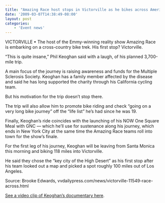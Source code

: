 ```yaml
---
title: "Amazing Race host stops in Victorville as he bikes across America"
date: '2009-03-07T14:38:49-08:00'
layout: post
categories:
    - 'Event news'
---
```


VICTORVILLE • The host of the Emmy-winning reality show Amazing Race is embarking on a cross-country bike trek. His first stop? Victorville.  
  
“This is quite insane,” Phil Keoghan said with a laugh, of his planned 3,700-mile trip.

A main focus of the journey is raising awareness and funds for the Multiple Sclerosis Society. Keoghan has a family member affected by the disease and said he has long supported the charity through his California cycling team.

But his motivation for the trip doesn’t stop there.

The trip will also allow him to promote bike riding and check “going on a very long bike journey” off the “life list” he’s had since he was 19.

Finally, Keoghan’s ride coincides with the launching of his NOW One Square Meal with GNC — which he’ll use for sustenance along his journey, which ends in New York City at the same time the Amazing Race teams roll into town for the show’s finale.

For the first leg of his journey, Keoghan will be leaving from Santa Monica this morning and biking 118 miles into Victorville.

He said they chose the “key city of the High Desert” as his first stop after his team looked out a map and picked a spot roughly 100 miles out of Los Angeles.

Source: Brooke Edwards, vvdailypress.com/news/victorville-11549-race-across.html

[See a video clip of Keoghan’s documentary here](https://www.hdcycling.org/2009/03/the-ride-victorville-segment/ "The Ride — Victorville segment").